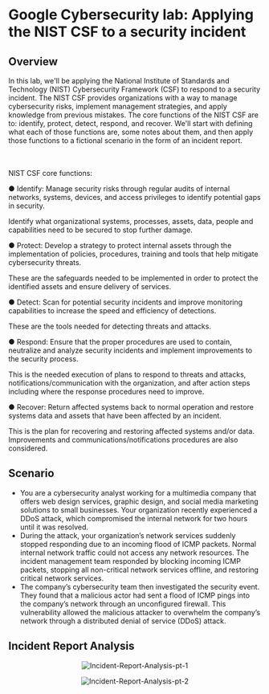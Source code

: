 <h1>Google Cybersecurity lab: Applying the NIST CSF to a security incident</h1>

<h2>Overview</h2>
In this lab, we'll be applying the National Institute of Standards and Technology (NIST) Cybersecurity Framework (CSF) to respond to a security incident. The NIST CSF provides organizations with a way to manage cybersecurity risks, implement management strategies, and apply knowledge from previous mistakes. The core functions of the NIST CSF are to: identify, protect, detect, respond, and recover. We'll start with defining what each of those functions are, some notes about them, and then apply those functions to a fictional scenario in the form of an incident report.
</br>
</br>
</br>

NIST CSF core functions:
</br>

● Identify: Manage security risks through regular audits of internal networks,
systems, devices, and access privileges to identify potential gaps in security.

Identify what organizational systems, processes, assets, data, people and capabilities need to be secured to stop further damage.
</br>

● Protect: Develop a strategy to protect internal assets through the implementation
of policies, procedures, training and tools that help mitigate cybersecurity threats.

These are the safeguards needed to be implemented in order to protect the identified assets and ensure delivery of services.
</br>

● Detect: Scan for potential security incidents and improve monitoring capabilities to
increase the speed and efficiency of detections.

These are the tools needed for detecting threats and attacks.
</br>

● Respond: Ensure that the proper procedures are used to contain, neutralize and
analyze security incidents and implement improvements to the security process.

This is the needed execution of plans to respond to threats and attacks, notifications/communication with the organization, and after action steps including where the response procedures need to improve.
</br>

● Recover: Return affected systems back to normal operation and restore systems
data and assets that have been affected by an incident.

This is the plan for recovering and restoring affected systems and/or data. Improvements and communications/notifications procedures are also considered.
</br>

<h2>Scenario</h2>

- You are a cybersecurity analyst working for a multimedia company that offers web design services, graphic design, and social media marketing solutions to small businesses. Your organization recently experienced a DDoS attack, which compromised the internal network for two hours until it was resolved.
- During the attack, your organization’s network services suddenly stopped responding due to an incoming flood of ICMP packets. Normal internal network traffic could not access any network resources. The incident management team responded by blocking incoming ICMP packets, stopping all non-critical network services offline, and restoring critical network services.    
- The company’s cybersecurity team then investigated the security event. They found that a malicious actor had sent a flood of ICMP pings into the company’s network through an unconfigured firewall. This vulnerability allowed the malicious attacker to overwhelm the company’s network through a distributed denial of service (DDoS) attack. 


<h2>Incident Report Analysis</h2>

<p align="center">
<img src="https://i.ibb.co/zx10kz6/Incident-Report-Analysis-pt-1.jpg" alt="Incident-Report-Analysis-pt-1">
</p>

<p align="center">
<img src="https://i.ibb.co/VN86LMK/Incident-Report-Analysis-pt-2.jpg" alt="Incident-Report-Analysis-pt-2">
</p>



<!--
 ```diff
- text in red
+ text in green
! text in orange
# text in gray
@@ text in purple (and bold)@@
```
--!>
